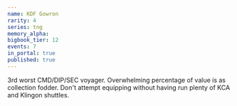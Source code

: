 ```yaml
---
name: KDF Gowron
rarity: 4
series: tng
memory_alpha:
bigbook_tier: 12
events: 7
in_portal: true
published: true
---
```


3rd worst CMD/DIP/SEC voyager. Overwhelming percentage of value is as collection fodder. Don't attempt equipping without having run plenty of KCA and Klingon shuttles.
